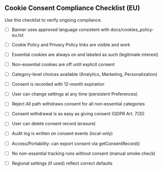 ## Cookie Consent Compliance Checklist (EU)

Use this checklist to verify ongoing compliance.

- [ ] Banner uses approved language consistent with docs/cookies_policy-eu.txt
- [ ] Cookie Policy and Privacy Policy links are visible and work
- [ ] Essential cookies are always on and labeled as such (legitimate interest)
- [ ] Non-essential cookies are off until explicit consent
- [ ] Category-level choices available (Analytics, Marketing, Personalization)
- [ ] Consent is recorded with 12-month expiration
- [ ] User can change settings at any time (persistent Preferences)
- [ ] Reject All path withdraws consent for all non-essential categories
- [ ] Consent withdrawal is as easy as giving consent (GDPR Art. 7(3))
- [ ] User can delete consent record (erasure)
- [ ] Audit log is written on consent events (local-only)
- [ ] Access/Portability: can export consent via getConsentRecord()
- [ ] No non-essential tracking runs without consent (manual smoke check)
- [ ] Regional settings (if used) reflect correct defaults

